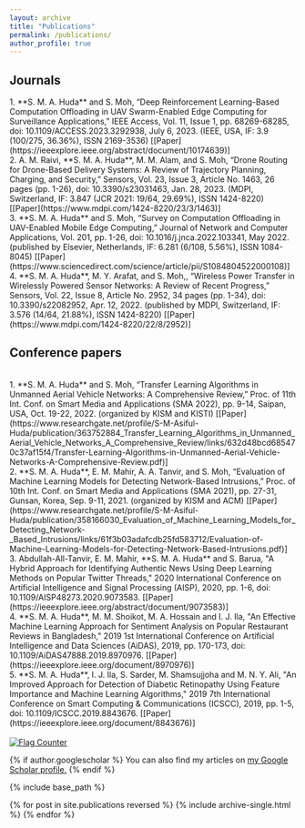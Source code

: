 ```yaml
---
layout: archive
title: "Publications"
permalink: /publications/
author_profile: true
---
```


<H2>Journals</H2>
1. **S. M. A. Huda** and S. Moh, “Deep Reinforcement Learning-Based Computation Offloading in UAV Swarm-Enabled Edge Computing for Surveillance Applications,” IEEE Access, Vol. 11, Issue 1, pp. 68269-68285, doi: 10.1109/ACCESS.2023.3292938, July 6, 2023. (IEEE, USA, IF: 3.9 (100/275, 36.36%), ISSN 2169-3536) [[Paper](https://ieeexplore.ieee.org/abstract/document/10174639)] <br> 
2. A. M. Raivi, **S. M. A. Huda**, M. M. Alam, and S. Moh, “Drone Routing for Drone-Based Delivery Systems: A Review of Trajectory Planning, Charging, and Security,” Sensors, Vol. 23, Issue 3, Article No. 1463, 26 pages (pp. 1-26), doi: 10.3390/s23031463, Jan. 28, 2023. (MDPI, Switzerland, IF: 3.847 (JCR 2021: 19/64, 29.69%), ISSN 1424-8220) [[Paper](https://www.mdpi.com/1424-8220/23/3/1463)] <br>
3. **S. M. A. Huda** and S. Moh, “Survey on Computation Offloading in UAV-Enabled Mobile Edge Computing,” Journal of Network and Computer Applications, Vol. 201, pp. 1-26, doi: 10.1016/j.jnca.2022.103341, May 2022. (published by Elsevier, Netherlands, IF: 6.281 (6/108, 5.56%), ISSN 1084-8045) [[Paper](https://www.sciencedirect.com/science/article/pii/S1084804522000108)] <br>
4.  **S. M. A. Huda**, M. Y. Arafat, and S. Moh,, “Wireless Power Transfer in Wirelessly Powered Sensor Networks: A Review of Recent Progress,” Sensors, Vol. 22, Issue 8, Article No. 2952, 34 pages (pp. 1-34), doi: 10.3390/s22082952, Apr. 12, 2022. (published by MDPI, Switzerland, IF: 3.576 (14/64, 21.88%), ISSN 1424-8220) [[Paper](https://www.mdpi.com/1424-8220/22/8/2952)] <br>

<H2>Conference papers</H2> <br>
1. **S. M. A. Huda** and S. Moh, “Transfer Learning Algorithms in Unmanned Aerial Vehicle Networks: A Comprehensive Review,” Proc. of 11th Int. Conf. on Smart Media and Applications (SMA 2022), pp. 9-14, Saipan, USA, Oct. 19-22, 2022. (organized by KISM and KISTI) [[Paper](https://www.researchgate.net/profile/S-M-Asiful-Huda/publication/363752884_Transfer_Learning_Algorithms_in_Unmanned_Aerial_Vehicle_Networks_A_Comprehensive_Review/links/632d48bcd685470c37af15f4/Transfer-Learning-Algorithms-in-Unmanned-Aerial-Vehicle-Networks-A-Comprehensive-Review.pdf)] <br>
2. **S. M. A. Huda**, E. M. Mahir, A. A. Tanvir, and S. Moh, “Evaluation of Machine Learning Models for Detecting Network-Based Intrusions,” Proc. of 10th Int. Conf. on Smart Media and Applications (SMA 2021), pp. 27-31, Gunsan, Korea, Sep. 9-11, 2021. (organized by KISM and ACM) [[Paper](https://www.researchgate.net/profile/S-M-Asiful-Huda/publication/358166030_Evaluation_of_Machine_Learning_Models_for_Detecting_Network-_Based_Intrusions/links/61f3b03adafcdb25fd583712/Evaluation-of-Machine-Learning-Models-for-Detecting-Network-Based-Intrusions.pdf)] <br>
3. Abdullah-All-Tanvir, E. M. Mahir, **S. M. A. Huda** and S. Barua, "A Hybrid Approach for Identifying Authentic News Using Deep Learning Methods on Popular Twitter Threads," 2020 International Conference on Artificial Intelligence and Signal Processing (AISP), 2020, pp. 1-6, doi: 10.1109/AISP48273.2020.9073583. [[Paper](https://ieeexplore.ieee.org/abstract/document/9073583)] <br>
4. **S. M. A. Huda**, M. M. Shoikot, M. A. Hossain and I. J. Ila, "An Effective Machine Learning Approach for Sentiment Analysis on Popular Restaurant Reviews in Bangladesh," 2019 1st International Conference on Artificial Intelligence and Data Sciences (AiDAS), 2019, pp. 170-173, doi: 10.1109/AiDAS47888.2019.8970976. [[Paper](https://ieeexplore.ieee.org/document/8970976)] <br>
5. **S. M. A. Huda**, I. J. Ila, S. Sarder, M. Shamsujjoha and M. N. Y. Ali, "An Improved Approach for Detection of Diabetic Retinopathy Using Feature Importance and Machine Learning Algorithms," 2019 7th International Conference on Smart Computing & Communications (ICSCC), 2019, pp. 1-5, doi: 10.1109/ICSCC.2019.8843676.  [[Paper](https://ieeexplore.ieee.org/document/8843676)] <br>


<br>
<a href="https://info.flagcounter.com/HbD1"><img src="https://s11.flagcounter.com/count2/HbD1/bg_FFFFFF/txt_000000/border_CCCCCC/columns_2/maxflags_10/viewers_0/labels_0/pageviews_0/flags_0/percent_0/" alt="Flag Counter" border="0"></a>

{% if author.googlescholar %}
  You can also find my articles on <u><a href="{{author.googlescholar}}">my Google Scholar profile</a>.</u>
{% endif %}

{% include base_path %}

{% for post in site.publications reversed %}
  {% include archive-single.html %}
{% endfor %}
